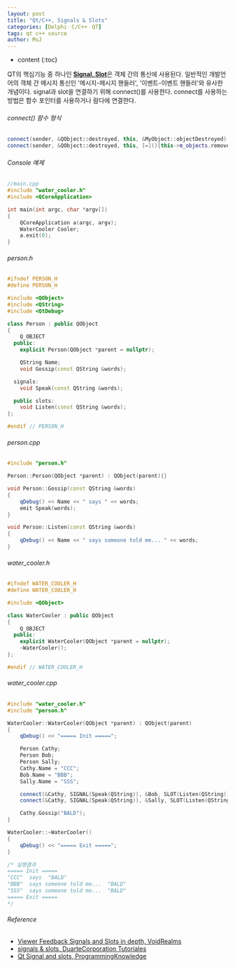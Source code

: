 ```yaml
---
layout: post
title: "Qt/C++, Signals & Slots"
categories: [DelphiㆍC/C++ㆍQT]
tags: qt c++ source
author: MsJ
---
```


* content
{:toc}

QT의 핵심기능 중 하나인 [**Signal, Slot**](https://doc.qt.io/qt-5/signalsandslots.html)은 객체 간의 통신에 사용된다. 일반적인 개발언어의 객체 간 메시지 통신인 '메시지-메시지 핸들러', '이벤트-이벤트 핸들러'와 유사한 개념이다. signal과 slot을 연결하기 위해 connect()를 사용한다. connect를 사용하는 방법은 함수 포인터를 사용하거나 람다에 연결한다.

###### connect() 함수 형식

``` cpp
connect(sender, &QObject::destroyed, this, &MyObject::objectDestroyed);
connect(sender, &QObject::destroyed, this, [=](){this->m_objects.remove(sender);});
```

###### Console 예제

```cpp
//main.cpp
#include "water_cooler.h"
#include <QCoreApplication>

int main(int argc, char *argv[])
{
    QCoreApplication a(argc, argv);
    WaterCooler Cooler;
    a.exit(0);
}
```





###### person.h

```cpp
#ifndef PERSON_H
#define PERSON_H

#include <QObject>
#include <QString>
#include <QtDebug>

class Person : public QObject
{
    Q_OBJECT
  public:
    explicit Person(QObject *parent = nullptr);

    QString Name;
    void Gossip(const QString &words);

  signals:
    void Speak(const QString &words);

  public slots:
    void Listen(const QString &words);
};

#endif // PERSON_H
```

###### person.cpp

```cpp
#include "person.h"

Person::Person(QObject *parent) : QObject(parent){}

void Person::Gossip(const QString &words)
{
    qDebug() << Name << " says " << words;
    emit Speak(words);
}

void Person::Listen(const QString &words)
{
    qDebug() << Name << " says someone told me... " << words;
}
```

###### water_cooler.h

```cpp
#ifndef WATER_COOLER_H
#define WATER_COOLER_H

#include <QObject>

class WaterCooler : public QObject
{
    Q_OBJECT
  public:
    explicit WaterCooler(QObject *parent = nullptr);
    ~WaterCooler();
};

#endif // WATER_COOLER_H
```

###### water_cooler.cpp

```cpp
#include "water_cooler.h"
#include "person.h"

WaterCooler::WaterCooler(QObject *parent) : QObject(parent)
{
    qDebug() << "===== Init =====";

    Person Cathy;
    Person Bob;
    Person Sally;
    Cathy.Name = "CCC";
    Bob.Name = "BBB";
    Sally.Name = "SSS";

    connect(&Cathy, SIGNAL(Speak(QString)), &Bob, SLOT(Listen(QString)));
    connect(&Cathy, SIGNAL(Speak(QString)), &Sally, SLOT(Listen(QString)));

    Cathy.Gossip("BALD");
}

WaterCooler::~WaterCooler()
{
    qDebug() << "===== Exit =====";
}

/* 실행결과
===== Init =====
"CCC"  says  "BALD"
"BBB"  says someone told me...  "BALD"
"SSS"  says someone told me...  "BALD"
===== Exit =====
*/
```

###### Reference

* [Viewer Feedback Signals and Slots in depth, VoidRealms](https://www.youtube.com/watch?v=qEGRYYx0RBw)
* [signals & slots, DuarteCorporation Tutoriales](https://www.youtube.com/watch?v=IITGountoO4)
* [Qt Signal and slots, ProgrammingKnowledge](https://www.youtube.com/watch?v=F56fSKoNCtk)
